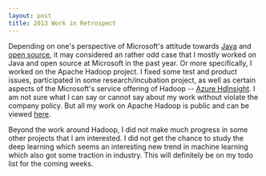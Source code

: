 ```yaml
---
layout: post
title: 2013 Work in Retrospect
---
```


<p>Depending on one's perspective of Microsoft's attitude towards <a href="http://en.wikipedia.org/wiki/Visual_J%2B%2B#Sun.27s_litigation_against_Microsoft">Java</a> and <a href="http://en.wikipedia.org/wiki/Criticism_of_Microsoft#Copyright_enforcement">open source</a>, it may considered an rather odd case that I mostly worked on Java and open source at Microsoft in the past year. Or more specifically, I worked on the Apache Hadoop project. I fixed some test and product issues, participated in some research/incubation project, as well as certain aspects of the Microsoft's service offering of Hadoop -- <a href="http://www.windowsazure.com/en-us/documentation/services/hdinsight/">Azure HdInsight</a>. I am not sure what I can say or cannot say about my work without violate the company policy. But all my work on Apache Hadoop is public and can be viewed <a href="https://issues.apache.org/jira/browse/HADOOP-10175?filter=-4&jql=project%20in%20(HADOOP%2C%20YARN%2C%20HDFS%2C%20MAPREDUCE)%20AND%20assignee%20in%20(chuanliu)%20ORDER%20BY%20createdDate%20DESC">here</a>.</p>

<p>Beyond the work around Hadoop, I did not make much progress in some other projects that I am interested. I did not get the chance to study the deep learning which seems an interesting new trend in machine learning which also got some traction in industry. This will definitely be on my todo list for the coming weeks.</p>